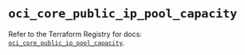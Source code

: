 # `oci_core_public_ip_pool_capacity`

Refer to the Terraform Registry for docs: [`oci_core_public_ip_pool_capacity`](https://registry.terraform.io/providers/oracle/oci/7.19.0/docs/resources/core_public_ip_pool_capacity).
